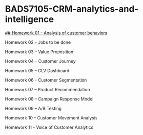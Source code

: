 # BADS7105-CRM-analytics-and-intelligence

[## Homework 01 – Analysis of customer behaviors](https://github.com/yothorn/BADS7105-CRM-analytics-and-intelligence/tree/main/Homework%2001)

Homework 02 – Jobs to be done

Homework 03 – Value Proposition

Homework 04 – Customer Journey

Homework 05 – CLV Dashboard

Homework 06 – Customer Segmentation

Homework 07 – Product Recommendation

Homework 08 – Campaign Response Model

Homework 09 – A/B Testing

Homework 10 – Customer Movement Analysis

Homework 11 - Voice of Customer Analytics
